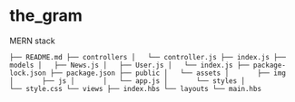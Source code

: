 # the_gram
MERN stack 

``
├── README.md
├── controllers
│   └── controller.js
├── index.js
├── models
│   ├── News.js
│   ├── User.js
│   └── index.js
├── package-lock.json
├── package.json
├── public
│   └── assets
│       ├── img
│       ├── js
│       │   └── app.js
│       └── styles
│           └── style.css
└── views
    ├── index.hbs
    └── layouts
        └── main.hbs
``
